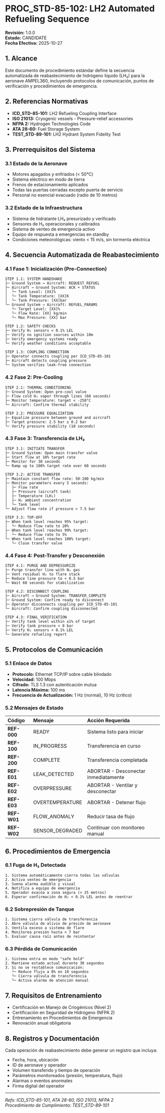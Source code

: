 # PROC_STD-85-102: LH2 Automated Refueling Sequence

**Revisión:** 1.0.0  
**Estado:** CANDIDATE  
**Fecha Efectiva:** 2025-10-27

## 1. Alcance

Este documento de procedimiento estándar define la secuencia automatizada de reabastecimiento de hidrógeno líquido (LH₂) para la aeronave AMPEL360, incluyendo protocolos de comunicación, puntos de verificación y procedimientos de emergencia.

## 2. Referencias Normativas

- **ICD_STD-85-101:** LH2 Refueling Coupling Interface
- **ISO 21013:** Cryogenic vessels - Pressure-relief accessories
- **NFPA 2:** Hydrogen Technologies Code
- **ATA 28-60:** Fuel Storage System
- **TEST_STD-89-101:** LH2 Hydrant System Fidelity Test

## 3. Prerrequisitos del Sistema

### 3.1 Estado de la Aeronave

- Motores apagados y enfriados (< 50°C)
- Sistema eléctrico en modo de tierra
- Frenos de estacionamiento aplicados
- Todas las puertas cerradas excepto puerta de servicio
- Personal no esencial evacuado (radio de 10 metros)

### 3.2 Estado de la Infraestructura

- Sistema de hidratante LH₂ presurizado y verificado
- Sensores de H₂ operacionales y calibrados
- Sistema de venteo de emergencia activo
- Equipo de respuesta a emergencias en standby
- Condiciones meteorológicas: viento < 15 m/s, sin tormenta eléctrica

## 4. Secuencia Automatizada de Reabastecimiento

### 4.1 Fase 1: Inicialización (Pre-Connection)

```
STEP 1.1: SYSTEM HANDSHAKE
├─ Ground System → Aircraft: REQUEST_REFUEL
├─ Aircraft → Ground System: ACK + STATUS
│  └─ Tank Level: [XX]%
│  └─ Tank Temperature: [XX]K
│  └─ Tank Pressure: [XX]bar
└─ Ground System → Aircraft: REFUEL_PARAMS
   └─ Target Level: [XX]%
   └─ Flow Rate: [XX] kg/min
   └─ Max Pressure: [XX] bar

STEP 1.2: SAFETY CHECKS
├─ Verify H₂ sensors < 0.1% LEL
├─ Verify no ignition sources within 10m
├─ Verify emergency systems ready
└─ Verify weather conditions acceptable

STEP 1.3: COUPLING CONNECTION
├─ Operator connects coupling per ICD_STD-85-101
├─ Aircraft detects coupling pressure
└─ System verifies leak-free connection
```

### 4.2 Fase 2: Pre-Cooling

```
STEP 2.1: THERMAL CONDITIONING
├─ Ground System: Open pre-cool valve
├─ Flow cold H₂ vapor through lines (60 seconds)
├─ Monitor temperature: target < -250°C
└─ Aircraft: Confirm thermal stability

STEP 2.2: PRESSURE EQUALIZATION
├─ Equalize pressure between ground and aircraft
├─ Target pressure: 2.5 bar ± 0.2 bar
└─ Verify pressure stability (10 seconds)
```

### 4.3 Fase 3: Transferencia de LH₂

```
STEP 3.1: INITIATE TRANSFER
├─ Ground System: Open main transfer valve
├─ Start flow at 10% target rate
├─ Monitor for 30 seconds
└─ Ramp up to 100% target rate over 60 seconds

STEP 3.2: ACTIVE TRANSFER
├─ Maintain constant flow rate: 50-100 kg/min
├─ Monitor parameters every 5 seconds:
│  ├─ Flow rate
│  ├─ Pressure (aircraft tank)
│  ├─ Temperature (LH₂)
│  ├─ H₂ ambient concentration
│  └─ Tank level
└─ Adjust flow rate if pressure > 7.5 bar

STEP 3.3: TOP-OFF
├─ When tank level reaches 95% target:
│  └─ Reduce flow rate to 20%
├─ When tank level reaches 99% target:
│  └─ Reduce flow rate to 5%
└─ When tank level reaches 100% target:
   └─ Close transfer valve
```

### 4.4 Fase 4: Post-Transfer y Desconexión

```
STEP 4.1: PURGE AND DEPRESSURIZE
├─ Purge transfer line with N₂ gas
├─ Vent residual H₂ to flare stack
├─ Reduce line pressure to < 0.5 bar
└─ Wait 60 seconds for stabilization

STEP 4.2: DISCONNECT COUPLING
├─ Aircraft → Ground System: TRANSFER_COMPLETE
├─ Ground System: Confirm ready to disconnect
├─ Operator disconnects coupling per ICD_STD-85-101
└─ Aircraft: Confirm coupling disconnected

STEP 4.3: FINAL VERIFICATION
├─ Verify tank level within ±1% of target
├─ Verify tank pressure < 8 bar
├─ Verify H₂ sensors < 0.1% LEL
└─ Generate refueling report
```

## 5. Protocolos de Comunicación

### 5.1 Enlace de Datos

- **Protocolo:** Ethernet TCP/IP sobre cable blindado
- **Velocidad:** 100 Mbps
- **Cifrado:** TLS 1.3 con autenticación mutua
- **Latencia Máxima:** 100 ms
- **Frecuencia de Actualización:** 1 Hz (normal), 10 Hz (crítico)

### 5.2 Mensajes de Estado

| Código | Mensaje | Acción Requerida |
|:-------|:--------|:-----------------|
| **REF-000** | READY | Sistema listo para iniciar |
| **REF-100** | IN_PROGRESS | Transferencia en curso |
| **REF-200** | COMPLETE | Transferencia completada |
| **REF-E01** | LEAK_DETECTED | ABORTAR - Desconectar inmediatamente |
| **REF-E02** | OVERPRESSURE | ABORTAR - Ventilar y desconectar |
| **REF-E03** | OVERTEMPERATURE | ABORTAR - Detener flujo |
| **REF-W01** | FLOW_ANOMALY | Reducir tasa de flujo |
| **REF-W02** | SENSOR_DEGRADED | Continuar con monitoreo manual |

## 6. Procedimientos de Emergencia

### 6.1 Fuga de H₂ Detectada

```
1. Sistema automáticamente cierra todas las válvulas
2. Activa venteo de emergencia
3. Suena alarma audible y visual
4. Notifica a equipo de emergencia
5. Operador evacúa a zona segura (> 25 metros)
6. Esperar confirmación de H₂ < 0.1% LEL antes de reentrar
```

### 6.2 Sobrepresión de Tanque

```
1. Sistema cierra válvula de transferencia
2. Abre válvula de alivio de presión de aeronave
3. Ventila exceso a sistema de flare
4. Monitorea presión hasta < 7 bar
5. Evaluar causa raíz antes de reintentar
```

### 6.3 Pérdida de Comunicación

```
1. Sistema entra en modo "safe hold"
2. Mantiene estado actual durante 30 segundos
3. Si no se restablece comunicación:
   └─ Reduce flujo a 0% en 10 segundos
   └─ Cierra válvula de transferencia
   └─ Activa alarma de atención manual
```

## 7. Requisitos de Entrenamiento

- Certificación en Manejo de Criogénicos (Nivel 2)
- Certificación en Seguridad de Hidrógeno (NFPA 2)
- Entrenamiento en Procedimientos de Emergencia
- Renovación anual obligatoria

## 8. Registros y Documentación

Cada operación de reabastecimiento debe generar un registro que incluya:
- Fecha, hora, ubicación
- ID de aeronave y operador
- Volumen transferido y tiempo de operación
- Parámetros monitoreados (presión, temperatura, flujo)
- Alarmas o eventos anormales
- Firma digital del operador

---

*Refs: ICD_STD-85-101, ATA 28-60, ISO 21013, NFPA 2*  
*Procedimiento de Cumplimiento: TEST_STD-89-101*
